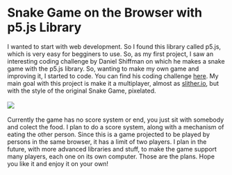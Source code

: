 # Snake Game on the Browser with p5.js Library
I wanted to start with web development. So I found this library called p5.js, which is very easy for begginers to use. So, as my first project, I saw an interesting coding challenge by Daniel Shiffman on which he makes a snake game with the p5.js library. So, wanting to make my own game and improving it, I started to code. You can find his coding challenge <a href = "https://www.youtube.com/watch?v=AaGK-fj-BAM&t=1383s">here</a>.
My main goal with this project is make it a multiplayer, almost as <a href="http://slither.io/">slither.io</a>, but with the style of the original Snake Game, pixelated.
<br>
<br>
<img src="http://i.imgur.com/UTsDTAy.png"></img>
<br>
<br>
Currently the game has no score system or end, you just sit with somebody and colect the food. I plan to do a score system, along with a mechanism of eating the other person. Since this is a game projected to be played by persons in the same browser, it has a limit of two players. I plan in the future, with more advanced libraries and stuff, to make the game support many players, each one on its own computer.
Those are the plans. Hope you like it and enjoy it on your own!

